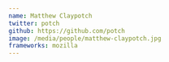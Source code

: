 ```yaml
---
name: Matthew Claypotch
twitter: potch
github: https://github.com/potch
image: /media/people/matthew-claypotch.jpg
frameworks: mozilla
---
```

